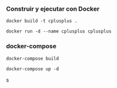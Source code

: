 ### Construir y ejecutar con Docker

```docker build -t cplusplus .```

```docker run -d --name cplusplus cplusplus```

### docker-compose

``` docker-compose build ```

``` docker-compose up -d ```

s